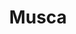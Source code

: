 ---
title: "Musca"
hashtag: musca
borders:
  - Apus
  - Carina
  - Centaurus
  - Chamaeleon
  - Circinus
  - Crux
layout: hashtag
subdivision-of:
  - southern celestial hemisphere
tags:
  - Constellation
---
